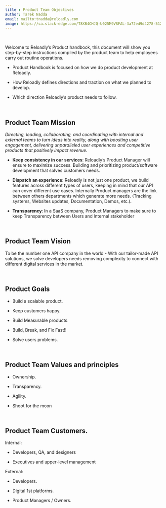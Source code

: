 ```yaml
---
title : Product Team Objectives  
author: Tarek Nadda
email: mailto:tnadda@reloadly.com
image: https://ca.slack-edge.com/T8XB4CHJQ-U025M9VSFAL-3a72ed9d4278-512 
---
```



&nbsp;

Welcome to Reloadly’s Product handbook, this document will show you step-by-step instructions compiled by the product team to help employees carry out routine operations.

*   Product Handbook is focused on how we do product development at Reloadly.
    
*   How Reloadly defines directions and traction on what we planned to develop.
    
*   Which direction Reloadly’s product needs to follow.
    
&nbsp;

Product Team Mission
--------------------

_Directing, leading, collaborating, and coordinating with internal and external teams to turn ideas into reality, along with boosting user engagement, delivering unparalleled user experiences and competitive products that positively impact revenue._

*   **Keep consistency in our services**: Reloadly’s Product Manager will ensure to maximize success. Building and prioritizing product/software development that solves customers needs.
    
*   **Dispatch an experience**: Reloadly is not just one product, we build features across different types of users, keeping in mind that our API can cover different use cases. Internally Product managers are the link between others departments which generate more needs. (Tracking systems, Websites updates, Documentation, Demos, etc.).
    
*   **Transparency**: In a SaaS company, Product Managers to make sure to keep Transparency between Users and Internal stakeholder
    
&nbsp;

Product Team Vision
-------------------

To be the number one API company in the world - With our tailor-made API solutions, we solve developers needs removing complexity to connect with different digital services in the market.

&nbsp;

Product Goals
-------------

*   Build a scalable product.
    
*   Keep customers happy.
    
*   Build Measurable products.
    
*   Build, Break, and Fix Fast!!
    
*   Solve users problems.
    
&nbsp;

Product Team Values and principles
----------------------------------

*   Ownership.
    
*   Transparency.
    
*   Agility.
    
*   Shoot for the moon
    
&nbsp;

Product Team Customers.
-----------------------

Internal:

*   Developers, QA, and designers
    
*   Executives and upper-level management
    

External:

*   Developers.
    
*   Digital 1st platforms.
    
*   Product Managers / Owners.
    


